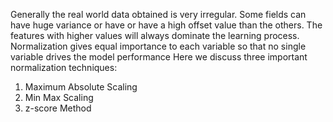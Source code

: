 Generally the real world data obtained is very irregular.
Some fields can have huge variance or have or have a high offset value than the others.
The features with higher values will always dominate the learning process.
Normalization gives equal importance to each variable so that no single variable drives the model performance
Here we discuss three important normalization techniques:
1. Maximum Absolute Scaling
2. Min Max Scaling
3. z-score Method
